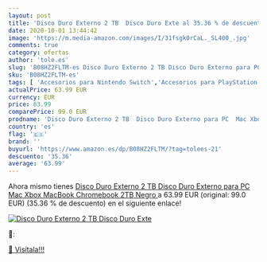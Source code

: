 ```yaml
---
layout: post
title: 'Disco Duro Externo 2 TB  Disco Duro Exte al 35.36 % de descuento'
date: 2020-10-01 13:44:42
image: 'https://m.media-amazon.com/images/I/31fsgk0rCaL._SL400_.jpg'
comments: true
category: ofertas
author: 'tole.es'
slug: 'B08HZ2FLTM-es Disco Duro Externo 2 TB Disco Duro Externo para PC Mac...'
sku: 'B08HZ2FLTM-es'
tags: [ 'Accesorios para Nintendo Switch','Accesorios para PlayStation 3','Accesorios para PlayStation 4','Accesorios para Xbox One','Auriculares gaming con micrófono para PlayStation 4','Auriculares gaming para Nintendo Switch','Auriculares gaming para PlayStation 3','Auriculares gaming para Xbox One','Hardware y juegos para Nintendo Switch','Hardware y juegos para PlayStation 3','Hardware y juegos para PlayStation 4','Hardware y juegos para Xbox One','Juegos para Nintendo Switch','Sistemas precursores y micro consolas','Videojuegos', ]
actualPrice: 63.99 EUR
currency: EUR
price: 63.99
comparePrice: 99.0 EUR
prodname: 'Disco Duro Externo 2 TB  Disco Duro Externo para PC  Mac Xbox  MacBook  Chromebook  2TB Negro '
country: 'es'
flag: '🇪🇸'
brand: ''
buyurl: 'https://www.amazon.es/dp/B08HZ2FLTM/?tag=tolees-21'
descuento: '35.36'
average: '63.99'
---
```


Ahora mismo tienes [Disco Duro Externo 2 TB  Disco Duro Externo para PC  Mac Xbox  MacBook  Chromebook  2TB Negro ](https://www.amazon.es/dp/B08HZ2FLTM/?tag=tolees-21) a 63.99 EUR (original: 99.0 EUR) (35.36 %  de descuento) en el siguiente enlace!

[![Disco Duro Externo 2 TB  Disco Duro Exte](https://m.media-amazon.com/images/I/31fsgk0rCaL._SL400_.jpg)](https://www.amazon.es/dp/B08HZ2FLTM/?tag=tolees-21)

🔎:


[🛒 Visítala!!!](https://www.amazon.es/dp/B08HZ2FLTM/?tag=tolees-21)
